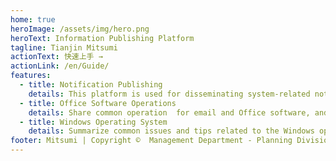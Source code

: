 ```yaml
---
home: true
heroImage: /assets/img/hero.png
heroText: Information Publishing Platform
tagline: Tianjin Mitsumi
actionText: 快速上手 →
actionLink: /en/Guide/
features:
  - title: Notification Publishing
    details: This platform is used for disseminating system-related notices and communications.
  - title: Office Software Operations
    details: Share common operation  for email and Office software, and compile operational techniques.
  - title: Windows Operating System
    details: Summarize common issues and tips related to the Windows operating system.
footer: Mitsumi | Copyright ©  Management Department - Planning Division - Systems
---
```


<!-- # Hello, World! -->
